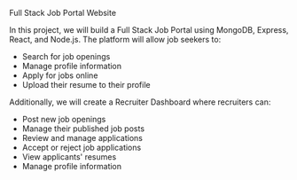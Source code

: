 Full Stack Job Portal Website

In this project, we will build a Full Stack Job Portal using MongoDB, Express, React, and Node.js. The platform will allow job seekers to:

- Search for job openings
- Manage profile information
- Apply for jobs online
- Upload their resume to their profile

Additionally, we will create a Recruiter Dashboard where recruiters can:

- Post new job openings
- Manage their published job posts
- Review and manage applications
- Accept or reject job applications
- View applicants' resumes
- Manage profile information

